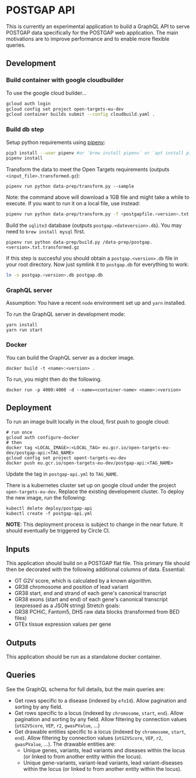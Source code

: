 # POSTGAP API
This is currently an experimental application to build a GraphQL API to serve POSTGAP data specifically for the POSTGAP web application. The main motivations are to improve performance and to enable more flexible queries.

## Development

### Build container with google cloudbuilder

To use the google cloud builder...
```sh
gcloud auth login
gcloud config set project open-targets-eu-dev
gcloud container builds submit --config cloudbuild.yaml .
```


### Build db step

Setup python requirements using [pipenv](https://docs.pipenv.org/):
```sh
pip3 install --user pipenv #or `brew install pipenv` or `apt install pipenv`
pipenv install
```

Transform the data to meet the Open Targets requirements (outputs `<input_file>.transformed.gz`):
```
pipenv run python data-prep/transform.py --sample
```
Note: the command above will download a 1GB file and might take a while to execute.
If you want to run it on a local file, use instead:
```sh
pipenv run python data-prep/transform.py -f <postgapfile.<version>.txt.gz>
```

Build the `sqlite3` database (outputs `postgap.<dateversion>.db`). You may need to `brew install mysql` first.
```
pipenv run python data-prep/build.py /data-prep/postgap.<version>.txt.transformed.gz
```

If this step is succesful you should obtain a `postgap.<version>.db` file in
your root directory. Now just symlink it to `postgap.db` for everything to work:
```sh
ln -s postgap.<version>.db postgap.db
```

### GraphQL server
Assumption: You have a recent `node` environment set up and `yarn` installed.

To run the GraphQL server in development mode:
```
yarn install
yarn run start
```

### Docker
You can build the GraphQL server as a docker image.
```
docker build -t <name>:<version> .
```

To run, you might then do the following.
```
docker run -p 4000:4000 -d --name=<container-name> <name>:<version>
```

## Deployment
To run an image built locally in the cloud, first push to google cloud:
```
# run once
gcloud auth configure-docker
# then
docker tag <LOCAL_IMAGE>:<LOCAL_TAG> eu.gcr.io/open-targets-eu-dev/postgap-api:<TAG_NAME>
gcloud config set project opent-targets-eu-dev
docker push eu.gcr.io/open-targets-eu-dev/postgap-api:<TAG_NAME>
```

Update the tag in `postgap-api.yml` to `TAG_NAME`.

There is a kubernetes cluster set up on google cloud under the project `open-targets-eu-dev`. Replace the existing development cluster. To deploy the new image, run the following:
```
kubectl delete deploy/postgap-api
kubectl create -f postgap-api.yml
```

**NOTE**: This deployment process is subject to change in the near future. It should eventually be triggered by Circle CI.

## Inputs
This application should build on a POSTGAP flat file. This primary file should then be decorated with the following additional columns of data.
Essential:
* OT G2V score, which is calculated by a known algorithm.
* GR38 chromosome and position of lead variant
* GR38 start, end and strand of each gene's canonical transcript
* GR38 exons (start and end) of each gene's canonical transcript (expressed as a JSON string)
Stretch goals:
* GR38 PCHiC, Fantom5, DHS raw data blocks (transformed from BED files)
* GTEx tissue expression values per gene

## Outputs
This application should be run as a standalone docker container.

## Queries
See the GraphQL schema for full details, but the main queries are:
* Get rows specific to a disease (indexed by `efoId`). Allow pagination and sorting by any field.
* Get rows specific to a locus (indexed by `chromosome`, `start`, `end`). Allow pagination and sorting by any field. Allow filtering by connection values (`otG2VScore`, `VEP`, `r2`, `gwasPValue`, ...)
* Get drawable entities specific to a locus (indexed by `chromosome`, `start`, `end`). Allow filtering by connection values (`otG2VScore`, `VEP`, `r2`, `gwasPValue`, ...). The drawable entities are:
  * Unique genes, variants, lead variants and diseases within the locus (or linked to from another entity within the locus).
  * Unique gene-variants, variant-lead variants, lead variant-diseases within the locus (or linked to from another entity within the locus).
